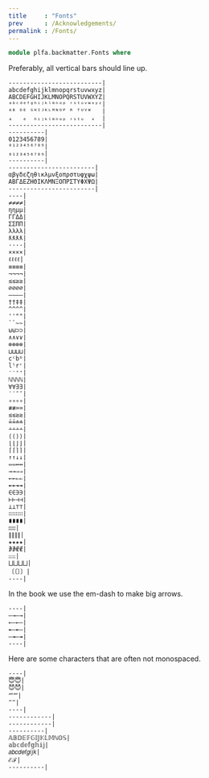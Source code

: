 ```yaml
---
title     : "Fonts"
prev      : /Acknowledgements/
permalink : /Fonts/
---
```


```agda
module plfa.backmatter.Fonts where
```

Preferably, all vertical bars should line up.

    --------------------------|
    abcdefghijklmnopqrstuvwxyz|
    ABCDEFGHIJKLMNOPQRSTUVWXYZ|
    ᵃᵇᶜᵈᵉᶠᵍʰⁱʲᵏˡᵐⁿᵒᵖ ʳˢᵗᵘᵛʷˣʸᶻ|
    ᴬᴮ ᴰᴱ ᴳᴴᴵᴶᴷᴸᴹᴺᴼᴾ ᴿ ᵀᵁⱽᵂ   |
    ₐ   ₑ  ₕᵢⱼₖₗₘₙₒₚ ᵣₛₜᵤ  ₓ  |
    --------------------------|
    ----------|
    0123456789|
    ⁰¹²³⁴⁵⁶⁷⁸⁹|
    ₀₁₂₃₄₅₆₇₈₉|
    ----------|
    ------------------------|
    αβγδεζηθικλμνξοπρστυφχψω|
    ΑΒΓΔΕΖΗΘΙΚΛΜΝΞΟΠΡΣΤΥΦΧΨΩ|
    ------------------------|
    ----|
    ≠≠≠≠|
    ηημμ|
    ΓΓΔΔ|
    ΣΣΠΠ|
    λλλλ|
    ƛƛƛƛ|
    ····|
    ××××|
    ℓℓℓℓ|
    ≡≡≡≡|
    ¬¬¬¬|
    ≤≤≥≥|
    ∅∅∅∅|
    ————|
    ††‡‡|
    ^^^^|
    ''""|
    ``~~|
    ⊎⊎⊃⊃|
    ∧∧∨∨|
    ⊗⊗⊗⊗|
    ⊔⊔⊔⊔|
    cᶜbᵇ|
    lˡrʳ|
    ⁻⁻⁺⁺|
    ℕℕℕℕ|
    ∀∀∃∃|
    ′′″″|
    ∘∘∘∘|
    ‌≢≢≃≃|
    ≲≲≳≳|
    ≟≟≐≐|
    ∸∸∸∸|
    ⟨⟨⟩⟩|
    ⌊⌊⌋⌋|
    ⌈⌈⌉⌉|
    ↑↑↓↓|
    ⇔⇔↔↔|
    →→⇒⇒|
    ←←⇐⇐|
    ↞↞↠↠|
    ∈∈∋∋|
    ⊢⊢⊣⊣|
    ⊥⊥⊤⊤|
    ∷∷∷∷|
    ∎∎∎∎|
    ⦂⦂⦂⦂|
    ∥∥∥∥|
    ★★★★|
    ∌∌∉∉|
    ⨟⨟⨟⨟|
    ⨆⨆⨆⨆|
    〔〔〕〕|
    ----|

In the book we use the em-dash to make big arrows.

    ----|
    —→—→|
    ←—←—|
    ↞—↞—|
    —↠—↠|
    ----|

Here are some characters that are often not monospaced.

    ----|
    😇😇|
    😈😈|
    ⁗⁗|
    ‴‴|
    ----|
    ------------|
    ------------|
    ----------|
    𝔸𝔹𝔻𝔼𝔽𝔾𝕀𝕁𝕂𝕃𝕄ℕ𝕆𝕊|
    𝕒𝕓𝕔𝕕𝕖𝕗𝕘𝕙𝕚𝕛|
    𝑎𝑏𝑐𝑑𝑒𝑓𝑔𝑖𝑗𝑘|
    ℰℱ|
    ----------|
